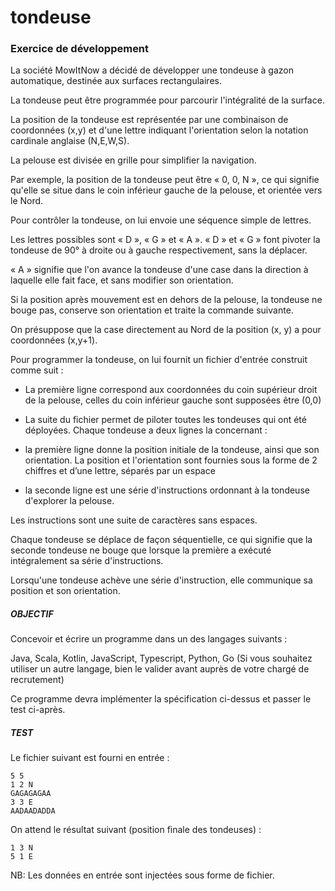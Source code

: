 # tondeuse

### Exercice de développement

La société MowItNow a décidé de développer une tondeuse à gazon automatique, destinée aux surfaces rectangulaires.

La tondeuse peut être programmée pour parcourir l'intégralité de la surface.

La position de la tondeuse est représentée par une combinaison de coordonnées (x,y) et d'une lettre indiquant l'orientation selon la notation cardinale anglaise (N,E,W,S). 

La pelouse est divisée en grille pour simplifier la navigation.

Par exemple, la position de la tondeuse peut être « 0, 0, N », ce qui signifie qu'elle se situe dans le coin inférieur gauche de la pelouse, et orientée vers le Nord.

Pour contrôler la tondeuse, on lui envoie une séquence simple de lettres. 

Les lettres possibles sont « D », « G » et « A ». « D » et « G » font pivoter la tondeuse de 90° à droite ou à gauche
respectivement, sans la déplacer.

« A » signifie que l'on avance la tondeuse d'une case dans la direction à laquelle elle fait face, et sans modifier son orientation.

Si la position après mouvement est en dehors de la pelouse, la tondeuse ne bouge pas, conserve son orientation et traite la commande suivante.

On présuppose que la case directement au Nord de la position (x, y) a pour coordonnées (x,y+1).

Pour programmer la tondeuse, on lui fournit un fichier d'entrée construit comme suit :

* La première ligne correspond aux coordonnées du coin supérieur droit de la pelouse, celles
du coin inférieur gauche sont supposées être (0,0)

* La suite du fichier permet de piloter toutes les tondeuses qui ont été déployées. Chaque
tondeuse a deux lignes la concernant :

* la première ligne donne la position initiale de la tondeuse, ainsi que son orientation. La
position et l'orientation sont fournies sous la forme de 2 chiffres et d’une lettre, séparés
par un espace

* la seconde ligne est une série d'instructions ordonnant à la tondeuse d'explorer la
pelouse. 

Les instructions sont une suite de caractères sans espaces.

Chaque tondeuse se déplace de façon séquentielle, ce qui signifie que la seconde tondeuse ne
bouge que lorsque la première a exécuté intégralement sa série d'instructions.

Lorsqu'une tondeuse achève une série d'instruction, elle communique sa position et son
orientation.


##### OBJECTIF

Concevoir et écrire un programme dans un des langages suivants : 

Java, Scala, Kotlin, JavaScript, Typescript, Python, Go (Si vous souhaitez utiliser un autre langage, bien le valider
avant auprès de votre chargé de recrutement)

Ce programme devra implémenter la spécification ci-dessus et passer le test ci-après.

##### TEST

Le fichier suivant est fourni en entrée :

```
5 5
1 2 N
GAGAGAGAA
3 3 E
AADAADADDA
```
On attend le résultat suivant (position finale des tondeuses) :

```
1 3 N
5 1 E
```

NB: Les données en entrée sont injectées sous forme de fichier.
